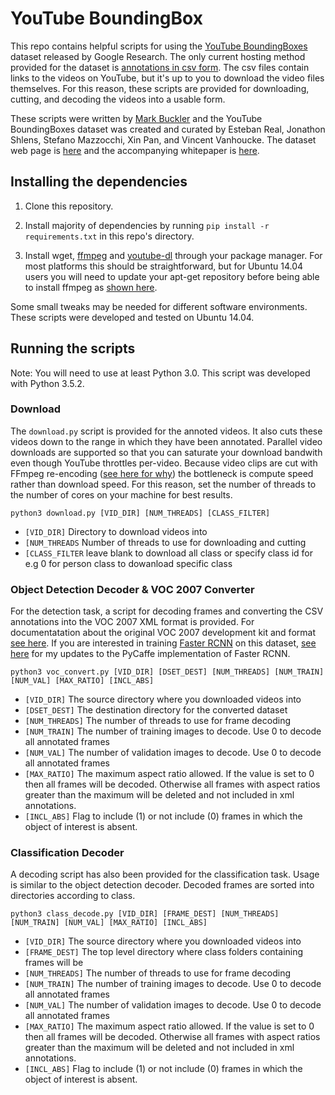 # YouTube BoundingBox

This repo contains helpful scripts for using the [YouTube BoundingBoxes](
https://research.google.com/youtube-bb/index.html) dataset released by Google
Research. The only current hosting method provided for the dataset is
[annotations in csv form](https://research.google.com/youtube-bb/download.html).
The csv files contain links to the videos on YouTube, but it's up to you to
download the video files themselves. For this reason, these scripts are provided
for downloading, cutting, and decoding the videos into a usable form.

These scripts were written by [Mark Buckler](http://www.markbuckler.com/) 
and the YouTube BoundingBoxes dataset
was created and curated by Esteban Real, Jonathon Shlens, Stefano Mazzocchi, Xin
Pan, and Vincent Vanhoucke. The dataset web page is
[here](https://research.google.com/youtube-bb/index.html) and the accompanying
whitepaper is [here](https://arxiv.org/abs/1702.00824).

## Installing the dependencies

1. Clone this repository.

2. Install majority of dependencies by running 
`pip install -r requirements.txt` in this repo's directory.

3. Install wget, [ffmpeg](https://ffmpeg.org/) and 
[youtube-dl](https://github.com/rg3/youtube-dl) through your package 
manager. For most platforms this should be straightforward, but for 
Ubuntu 14.04 users you will need to update your apt-get repository 
before being able to install ffmpeg as [shown
here](https://www.faqforge.com/linux/how-to-install-ffmpeg-on-ubuntu-14-04/).

Some small tweaks may be needed for different software environments.
These scripts were developed and tested on Ubuntu 14.04.

## Running the scripts

Note: You will need to use at least Python 3.0. This script was developed with Python 3.5.2.

### Download

The `download.py` script is provided for the annoted videos. It also
cuts these videos down to the range in which they have been
annotated. Parallel video downloads are supported so that you can
saturate your download bandwith even though YouTube throttles per-video. Because
video clips are cut with FFmpeg re-encoding ([see here for
why](http://www.markbuckler.com/post/cutting-ffmpeg/)) the bottleneck is
compute speed rather than download speed. For this reason, set the number of
threads to the number of cores on your machine for best results.

	python3 download.py [VID_DIR] [NUM_THREADS] [CLASS_FILTER]

- `[VID_DIR]` Directory to download videos into
- `[NUM_THREADS` Number of threads to use for downloading and cutting
- `[CLASS_FILTER` leave blank to download all class or specify class id for e.g 0 for person class to dowanload specific class

### Object Detection Decoder & VOC 2007 Converter

For the detection task, a script for decoding frames and converting
the CSV annotations into the VOC 2007 XML format is provided. For
documentatation about the original VOC 2007 development kit and format [see
here](http://host.robots.ox.ac.uk/pascal/VOC/voc2007/devkit_doc_07-Jun-2007.pdf).
If you are interested in training [Faster RCNN](https://arxiv.org/abs/1506.01497)
on this dataset, [see here](https://github.com/mbuckler/py-faster-rcnn-youtubebb)
for my updates to the PyCaffe implementation of Faster RCNN.

	python3 voc_convert.py [VID_DIR] [DSET_DEST] [NUM_THREADS] [NUM_TRAIN] [NUM_VAL] [MAX_RATIO] [INCL_ABS]


- `[VID_DIR]` The source directory where you downloaded videos into
- `[DSET_DEST]` The destination directory for the converted dataset
- `[NUM_THREADS]` The number of threads to use for frame decoding
- `[NUM_TRAIN]` The number of training images to decode. Use 0 to decode all
  annotated frames
- `[NUM_VAL]` The number of validation images to decode. Use 0 to decode all
  annotated frames
- `[MAX_RATIO]` The maximum aspect ratio allowed. If the value is set to 0 then
  all frames will be decoded. Otherwise all frames with aspect ratios greater
  than the maximum will be deleted and not included in xml annotations.
- `[INCL_ABS]` Flag to include (1) or not include (0) frames in which the object
   of interest is absent.

### Classification Decoder

A decoding script has also been provided for the classification task. Usage is
similar to the object detection decoder. Decoded frames are sorted into
directories according to class.

	python3 class_decode.py [VID_DIR] [FRAME_DEST] [NUM_THREADS] [NUM_TRAIN] [NUM_VAL] [MAX_RATIO] [INCL_ABS]

- `[VID_DIR]` The source directory where you downloaded videos into
- `[FRAME_DEST]` The top level directory where class folders containing frames will be
- `[NUM_THREADS]` The number of threads to use for frame decoding
- `[NUM_TRAIN]` The number of training images to decode. Use 0 to decode all
  annotated frames
- `[NUM_VAL]` The number of validation images to decode. Use 0 to decode all
  annotated frames
- `[MAX_RATIO]` The maximum aspect ratio allowed. If the value is set to 0 then
  all frames will be decoded. Otherwise all frames with aspect ratios greater
  than the maximum will be deleted and not included in xml annotations.
- `[INCL_ABS]` Flag to include (1) or not include (0) frames in which the object
   of interest is absent.
